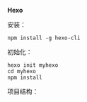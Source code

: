  **Hexo** 

安装：

`npm install -g hexo-cli`

初始化：


```
hexo init myhexo
cd myhexo
npm install
```

项目结构：
